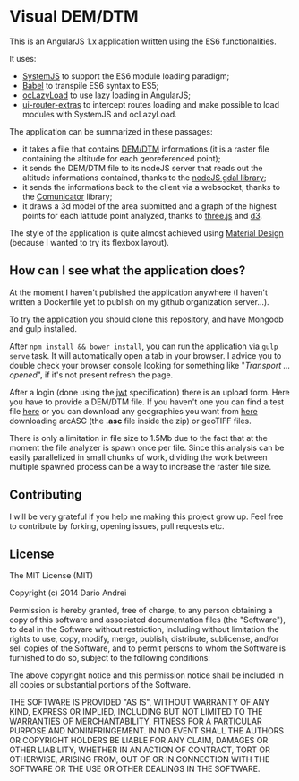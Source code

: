 # Visual DEM/DTM

This is an AngularJS 1.x application written using the ES6 functionalities.

It uses:
- [SystemJS](https://github.com/systemjs/systemjs) to support the ES6 module loading paradigm;
- [Babel](https://github.com/babel/babel) to transpile ES6 syntax to ES5;
- [ocLazyLoad](https://github.com/ocombe/ocLazyLoad) to use lazy loading in AngularJS;
- [ui-router-extras](https://github.com/christopherthielen/ui-router-extras) to intercept routes loading and make possible to load modules with SystemJS and ocLazyLoad.

The application can be summarized in these passages:
- it takes a file that contains [DEM/DTM](https://en.wikipedia.org/wiki/Digital_elevation_model) informations (it is a raster file containing the altitude for each georeferenced point);
- it sends the DEM/DTM file to its nodeJS server that reads out the altitude informations contained, thanks to the [nodeJS gdal library](https://github.com/naturalatlas/node-gdal);
- it sends the informations back to the client via a websocket, thanks to the [Comunicator](https://github.com/720kb/comunicator) library;
- it draws a 3d model of the area submitted and a graph of the highest points for each latitude point analyzed, thanks to [three.js](https://github.com/mrdoob/three.js) and [d3](https://github.com/mbostock/d3).

The style of the application is quite almost achieved using  [Material Design](https://www.google.com/design/spec/material-design/introduction.html) (because I wanted to try its flexbox layout).

## How can I see what the application does?

At the moment I haven't published the application anywhere (I haven't written a Dockerfile yet to publish on my github organization server...).

To try the application you should clone this repository, and have Mongodb and gulp installed.

After `npm install && bower install`, you can run the application via `gulp serve` task. It will automatically open a tab in your browser. I advice you to double check your browser console looking for something like "_Transport ... opened_", if it's not present refresh the page.

After a login (done using the [jwt](https://tools.ietf.org/html/rfc7519) specification) there is an upload form. Here you have to provide a DEM/DTM file. If you haven't one you can find a test file [here](https://github.com/wouldgo/dem/blob/master/server/spec/dem-tests/china.tif) or you can download any geographies you want from [here](http://gdex.cr.usgs.gov/gdex/) downloading arcASC (the **.asc** file inside the zip) or geoTIFF files.

There is only a limitation in file size to 1.5Mb due to the fact that at the moment the file analyzer is spawn once per file. Since this analysis can be easily parallelized in small chunks of work, dividing the work between multiple spawned process can be a way to increase the raster file size.

## Contributing

I will be very grateful if you help me making this project grow up.
Feel free to contribute by forking, opening issues, pull requests etc.

## License

The MIT License (MIT)

Copyright (c) 2014 Dario Andrei

Permission is hereby granted, free of charge, to any person obtaining a copy
of this software and associated documentation files (the "Software"), to deal
in the Software without restriction, including without limitation the rights
to use, copy, modify, merge, publish, distribute, sublicense, and/or sell
copies of the Software, and to permit persons to whom the Software is
furnished to do so, subject to the following conditions:

The above copyright notice and this permission notice shall be included in all
copies or substantial portions of the Software.

THE SOFTWARE IS PROVIDED "AS IS", WITHOUT WARRANTY OF ANY KIND, EXPRESS OR
IMPLIED, INCLUDING BUT NOT LIMITED TO THE WARRANTIES OF MERCHANTABILITY,
FITNESS FOR A PARTICULAR PURPOSE AND NONINFRINGEMENT. IN NO EVENT SHALL THE
AUTHORS OR COPYRIGHT HOLDERS BE LIABLE FOR ANY CLAIM, DAMAGES OR OTHER
LIABILITY, WHETHER IN AN ACTION OF CONTRACT, TORT OR OTHERWISE, ARISING FROM,
OUT OF OR IN CONNECTION WITH THE SOFTWARE OR THE USE OR OTHER DEALINGS IN THE
SOFTWARE.
